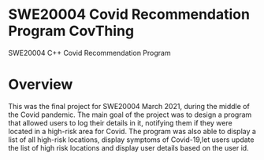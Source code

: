 # SWE20004 Covid Recommendation Program CovThing
 SWE20004 C++ Covid Recommendation Program

# Overview
This was the final project for SWE20004 March 2021, during the middle of the Covid pandemic. The main goal of the project was to design a program that allowed users to log their details in it, notifying them if they were located in a high-risk area for Covid. The program was also able to display a list of all high-risk locations, display symptoms of Covid-19,let users update the list of high risk locations and display user details based on the user id.
